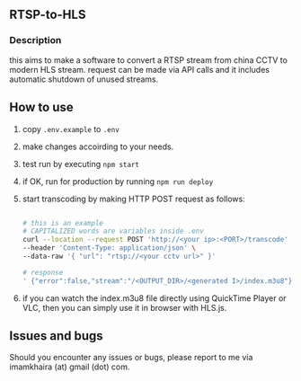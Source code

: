## RTSP-to-HLS

### Description

this aims to make a software to convert a RTSP stream from china CCTV to modern HLS stream.
request can be made via API calls and it includes automatic shutdown of unused streams.

## How to use

1.  copy `.env.example` to `.env`
2.  make changes accoirding to your needs.
3.  test run by executing `npm start`
4.  if OK, run for production by running `npm run deploy`
5.  start transcoding by making HTTP POST request as follows:

    ```sh

    # this is an example
    # CAPITALIZED words are variables inside .env
    curl --location --request POST 'http://<your ip>:<PORT>/transcode' \
    --header 'Content-Type: application/json' \
    --data-raw '{ "url": "rtsp://<your cctv url>" }'

    # response
    ' {"error":false,"stream":"/<OUTPUT_DIR>/<generated I>/index.m3u8"}'
    ```

6.  if you can watch the index.m3u8 file directly using QuickTime Player or VLC, then you can simply use it in browser with HLS.js.

## Issues and bugs

Should you encounter any issues or bugs, please report to me via imamkhaira (at) gmail (dot) com.
